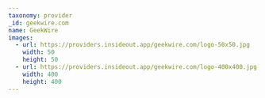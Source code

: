 ```yaml
---
taxonomy: provider
_id: geekwire.com
name: GeekWire
images:
  - url: https://providers.insideout.app/geekwire.com/logo-50x50.jpg
    width: 50
    height: 50
  - url: https://providers.insideout.app/geekwire.com/logo-400x400.jpg
    width: 400
    height: 400
---
```

